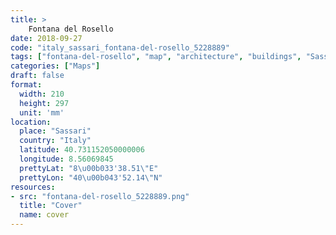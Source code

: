 ```yaml
---
title: > 
    Fontana del Rosello
date: 2018-09-27
code: "italy_sassari_fontana-del-rosello_5228889"
tags: ["fontana-del-rosello", "map", "architecture", "buildings", "Sassari", "Italy"]
categories: ["Maps"]
draft: false
format:
  width: 210
  height: 297
  unit: 'mm'
location:
  place: "Sassari"
  country: "Italy"
  latitude: 40.731152050000006
  longitude: 8.56069845
  prettyLat: "8\u00b033'38.51\"E"
  prettyLon: "40\u00b043'52.14\"N"
resources:
- src: "fontana-del-rosello_5228889.png"
  title: "Cover"
  name: cover
---
```


